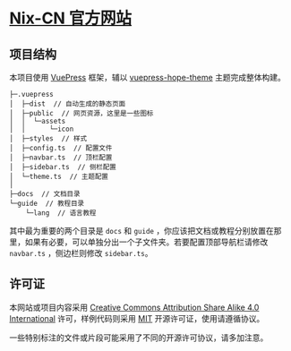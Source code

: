# [Nix-CN 官方网站](https://nixos-cn.org/)

## 项目结构

本项目使用 [VuePress](https://vuepress.vuejs.org/zh/)
框架，辅以 [vuepress-hope-theme](https://vuepress-theme-hope.github.io/v2/zh/) 主题完成整体构建。

```
├─.vuepress
│  ├─dist  // 自动生成的静态页面
│  ├─public  // 网页资源，这里是一些图标
│  │  └─assets
│  │      └─icon
│  ├─styles  // 样式
│  ├─config.ts  // 配置文件
│  ├─navbar.ts  // 顶栏配置
│  ├─sidebar.ts  // 侧栏配置
│  └─theme.ts  // 主题配置
│
├─docs  // 文档目录
└─guide  // 教程目录
    └─lang  // 语言教程
```

其中最为重要的两个目录是 `docs` 和 `guide`
，你应该把文档或教程分别放置在那里，如果有必要，可以单独分出一个子文件夹。若要配置顶部导航栏请修改 `navbar.ts`
，侧边栏则修改 `sidebar.ts`。

## 许可证

本网站或项目内容采用 [Creative Commons Attribution Share Alike 4.0 International](LICENSES/CC-BY-SA-4.0.txt)
许可，样例代码则采用 [MIT](LICENSES/MIT.txt) 开源许可证，使用请遵循协议。

一些特别标注的文件或片段可能采用了不同的开源许可协议，请多加注意。
